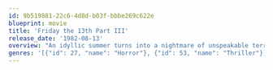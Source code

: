 ```yaml
---
id: 9b519881-22c6-4d8d-b03f-bbbe269c622e
blueprint: movie
title: 'Friday the 13th Part III'
release_date: '1982-08-13'
overview: "An idyllic summer turns into a nightmare of unspeakable terror for yet another group of naive counselors. Ignoring Camp Crystal Lake's bloody legacy, one by one they fall victim to the maniacal Jason who stalks them at every turn."
genres: '[{"id": 27, "name": "Horror"}, {"id": 53, "name": "Thriller"}]'
---
```

